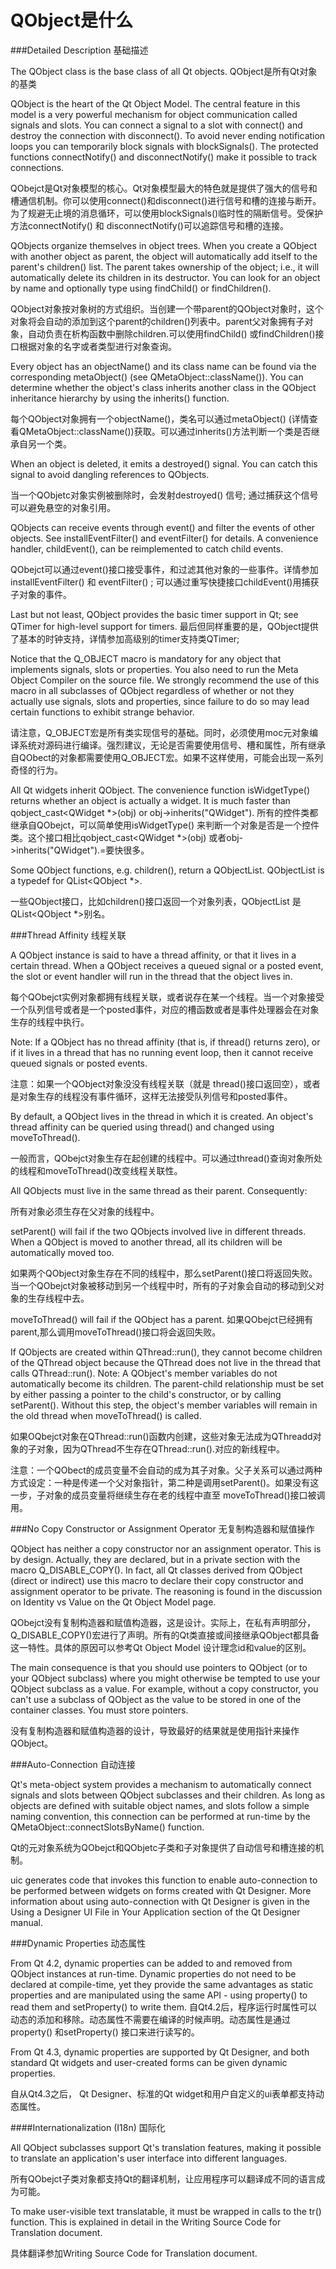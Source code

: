 QObject是什么
=================
###Detailed Description 基础描述

The QObject class is the base class of all Qt objects.
QObject是所有Qt对象的基类

QObject is the heart of the Qt Object Model. The central feature in this model is a very powerful mechanism for  object communication called signals and slots. You can connect a signal to a slot with connect() and destroy the connection with disconnect(). To avoid never ending notification loops you can temporarily block signals with blockSignals(). The protected functions connectNotify() and disconnectNotify() make it possible to track connections.

QObejct是Qt对象模型的核心。Qt对象模型最大的特色就是提供了强大的信号和槽通信机制。你可以使用connect()和disconnect()进行信号和槽的连接与断开。为了规避无止境的消息循环，可以使用blockSignals()临时性的隔断信号。受保护方法connectNotify() 和 disconnectNotify()可以追踪信号和槽的连接。 

QObjects organize themselves in object trees. When you create a QObject with another object as parent, the object will automatically add itself to the parent's children() list. The parent takes ownership of the object; i.e., it will automatically delete its children in its destructor. You can look for an object by name and optionally type using findChild() or findChildren().

QObject对象按对象树的方式组织。当创建一个带parent的QObject对象时，这个对象将会自动的添加到这个parent的children()列表中。parent父对象拥有子对象，自动负责在析构函数中删除children.可以使用findChild() 或findChildren()接口根据对象的名字或者类型进行对象查询。

Every object has an objectName() and its class name can be found via the corresponding metaObject() (see QMetaObject::className()). You can determine whether the object's class inherits another class in the QObject inheritance hierarchy by using the inherits() function.

每个QObject对象拥有一个objectName()，类名可以通过metaObject() (详情查看QMetaObject::className())获取。可以通过inherits()方法判断一个类是否继承自另一个类。

When an object is deleted, it emits a destroyed() signal. You can catch this signal to avoid dangling references to QObjects.

当一个QObjetc对象实例被删除时，会发射destroyed() 信号; 通过捕获这个信号可以避免悬空的对象引用。

QObjects can receive events through event() and filter the events of other objects. See installEventFilter() and eventFilter() for details. A convenience handler, childEvent(), can be reimplemented to catch child events.

QObejct可以通过event()接口接受事件，和过滤其他对象的一些事件。详情参加installEventFilter() 和 eventFilter() ; 可以通过重写快捷接口childEvent()用捕获子对象的事件。

Last but not least, QObject provides the basic timer support in Qt; see QTimer for high-level support for timers.
最后但同样重要的是，QObject提供了基本的时钟支持，详情参加高级别的timer支持类QTimer;


Notice that the Q_OBJECT macro is mandatory for any object that implements signals, slots or properties. You also need to run the Meta Object Compiler on the source file. We strongly recommend the use of this macro in all subclasses of QObject regardless of whether or not they actually use signals, slots and properties, since failure to do so may lead certain functions to exhibit strange behavior.

请注意，Q_OBJECT宏是所有类实现信号的基础。同时，必须使用moc元对象编译系统对源码进行编译。强烈建议，无论是否需要使用信号、槽和属性，所有继承自QObect的对象都需要使用Q_OBJECT宏。如果不这样使用，可能会出现一系列奇怪的行为。

All Qt widgets inherit QObject. The convenience function isWidgetType() returns whether an object is actually a widget. It is much faster than qobject_cast<QWidget *>(obj) or obj->inherits("QWidget").
所有的控件类都继承自QObejct，可以简单使用isWidgetType() 来判断一个对象是否是一个控件类。这个接口相比qobject_cast<QWidget *>(obj) 或者obj->inherits("QWidget").=要快很多。

Some QObject functions, e.g. children(), return a QObjectList. QObjectList is a typedef for QList<QObject *>.

一些QObject接口，比如children()接口返回一个对象列表，QObjectList 是QList<QObject *>别名。


###Thread Affinity 线程关联

A QObject instance is said to have a thread affinity, or that it lives in a certain thread. When a QObject receives a queued signal or a posted event, the slot or event handler will run in the thread that the object lives in.

每个QObejct实例对象都拥有线程关联，或者说存在某一个线程。当一个对象接受一个队列信号或者是一个posted事件，对应的槽函数或者是事件处理器会在对象生存的线程中执行。


Note: If a QObject has no thread affinity (that is, if thread() returns zero), or if it lives in a thread that has no running event loop, then it cannot receive queued signals or posted events.

注意：如果一个QObject对象没没有线程关联（就是 thread()接口返回空），或者是对象生存的线程没有事件循环，这样无法接受队列信号和posted事件。

By default, a QObject lives in the thread in which it is created. An object's thread affinity can be queried using thread() and changed using moveToThread().

一般而言，QObejct对象生存在起创建的线程中。可以通过thread()查询对象所处的线程和moveToThread()改变线程关联性。

All QObjects must live in the same thread as their parent. Consequently:

所有对象必须生存在父对象的线程中。

setParent() will fail if the two QObjects involved live in different threads.
When a QObject is moved to another thread, all its children will be automatically moved too.

如果两个QObject对象生存在不同的线程中，那么setParent()接口将返回失败。当一个QObejct对象被移动到另一个线程中时，所有的子对象会自动的移动到父对象的生存线程中去。

moveToThread() will fail if the QObject has a parent.
如果QObejct已经拥有parent,那么调用moveToThread()接口将会返回失败。

If QObjects are created within QThread::run(), they cannot become children of the QThread object because the QThread does not live in the thread that calls QThread::run().
Note: A QObject's member variables do not automatically become its children. The parent-child relationship must be set by either passing a pointer to the child's constructor, or by calling setParent(). Without this step, the object's member variables will remain in the old thread when moveToThread() is called.

如果OQbejct对象在QThread::run()函数内创建，这些对象无法成为QThreadd对象的子对象，因为QThread不生存在QThread::run().对应的新线程中。

注意：一个QObect的成员变量不会自动的成为其子对象。父子关系可以通过两种方式设定：一种是传递一个父对象指针，第二种是调用setParent()。如果没有这一步，子对象的成员变量将继续生存在老的线程中直至 moveToThread()接口被调用。 


###No Copy Constructor or Assignment Operator 无复制构造器和赋值操作

QObject has neither a copy constructor nor an assignment operator. This is by design. Actually, they are declared, but in a private section with the macro Q_DISABLE_COPY(). In fact, all Qt classes derived from QObject (direct or indirect) use this macro to declare their copy constructor and assignment operator to be private. The reasoning is found in the discussion on Identity vs Value on the Qt Object Model page.

QObejct没有复制构造器和赋值构造器，这是设计。实际上，在私有声明部分，Q_DISABLE_COPY()宏进行了声明。所有的Qt类直接或间接继承QObject都具备这一特性。具体的原因可以参考Qt Object Model 设计理念id和value的区别。

The main consequence is that you should use pointers to QObject (or to your QObject subclass) where you might otherwise be tempted to use your QObject subclass as a value. For example, without a copy constructor, you can't use a subclass of QObject as the value to be stored in one of the container classes. You must store pointers.

没有复制构造器和赋值构造器的设计，导致最好的结果就是使用指针来操作QObject。

###Auto-Connection 自动连接

Qt's meta-object system provides a mechanism to automatically connect signals and slots between QObject subclasses and their children. As long as objects are defined with suitable object names, and slots follow a simple naming convention, this connection can be performed at run-time by the QMetaObject::connectSlotsByName() function.

Qt的元对象系统为QObejct和QObjetc子类和子对象提供了自动信号和槽连接的机制。

uic generates code that invokes this function to enable auto-connection to be performed between widgets on forms created with Qt Designer. More information about using auto-connection with Qt Designer is given in the Using a Designer UI File in Your Application section of the Qt Designer manual.


###Dynamic Properties 动态属性

From Qt 4.2, dynamic properties can be added to and removed from QObject instances at run-time. Dynamic properties do not need to be declared at compile-time, yet they provide the same advantages as static properties and are manipulated using the same API - using property() to read them and setProperty() to write them.
自Qt4.2后，程序运行时属性可以动态的添加和移除。动态属性不需要在编译的时候声明。动态属性是通过property() 和setProperty() 接口来进行读写的。

From Qt 4.3, dynamic properties are supported by Qt Designer, and both standard Qt widgets and user-created forms can be given dynamic properties.

自从Qt4.3之后， Qt Designer、标准的Qt widget和用户自定义的ui表单都支持动态属性。

####Internationalization (I18n) 国际化

All QObject subclasses support Qt's translation features, making it possible to translate an application's user interface into different languages.

所有QObejct子类对象都支持Qt的翻译机制，让应用程序可以翻译成不同的语言成为可能。

To make user-visible text translatable, it must be wrapped in calls to the tr() function. This is explained in detail in the Writing Source Code for Translation document.

具体翻译参加Writing Source Code for Translation document.

